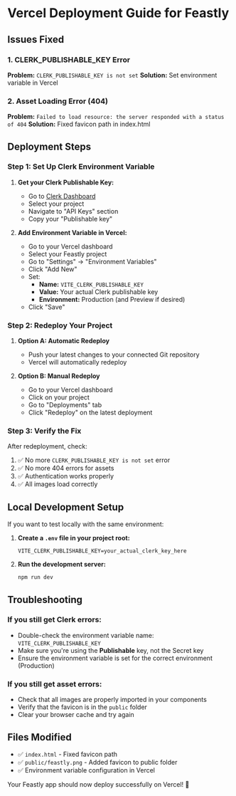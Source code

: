 # Vercel Deployment Guide for Feastly

## Issues Fixed

### 1. CLERK_PUBLISHABLE_KEY Error

**Problem:** `CLERK_PUBLISHABLE_KEY is not set`
**Solution:** Set environment variable in Vercel

### 2. Asset Loading Error (404)

**Problem:** `Failed to load resource: the server responded with a status of 404`
**Solution:** Fixed favicon path in index.html

## Deployment Steps

### Step 1: Set Up Clerk Environment Variable

1. **Get your Clerk Publishable Key:**

   - Go to [Clerk Dashboard](https://dashboard.clerk.com)
   - Select your project
   - Navigate to "API Keys" section
   - Copy your "Publishable key"

2. **Add Environment Variable in Vercel:**
   - Go to your Vercel dashboard
   - Select your Feastly project
   - Go to "Settings" → "Environment Variables"
   - Click "Add New"
   - Set:
     - **Name:** `VITE_CLERK_PUBLISHABLE_KEY`
     - **Value:** Your actual Clerk publishable key
     - **Environment:** Production (and Preview if desired)
   - Click "Save"

### Step 2: Redeploy Your Project

1. **Option A: Automatic Redeploy**

   - Push your latest changes to your connected Git repository
   - Vercel will automatically redeploy

2. **Option B: Manual Redeploy**
   - Go to your Vercel dashboard
   - Click on your project
   - Go to "Deployments" tab
   - Click "Redeploy" on the latest deployment

### Step 3: Verify the Fix

After redeployment, check:

1. ✅ No more `CLERK_PUBLISHABLE_KEY is not set` error
2. ✅ No more 404 errors for assets
3. ✅ Authentication works properly
4. ✅ All images load correctly

## Local Development Setup

If you want to test locally with the same environment:

1. **Create a `.env` file in your project root:**

   ```
   VITE_CLERK_PUBLISHABLE_KEY=your_actual_clerk_key_here
   ```

2. **Run the development server:**
   ```bash
   npm run dev
   ```

## Troubleshooting

### If you still get Clerk errors:

- Double-check the environment variable name: `VITE_CLERK_PUBLISHABLE_KEY`
- Make sure you're using the **Publishable** key, not the Secret key
- Ensure the environment variable is set for the correct environment (Production)

### If you still get asset errors:

- Check that all images are properly imported in your components
- Verify that the favicon is in the `public` folder
- Clear your browser cache and try again

## Files Modified

- ✅ `index.html` - Fixed favicon path
- ✅ `public/feastly.png` - Added favicon to public folder
- ✅ Environment variable configuration in Vercel

Your Feastly app should now deploy successfully on Vercel! 🎉
